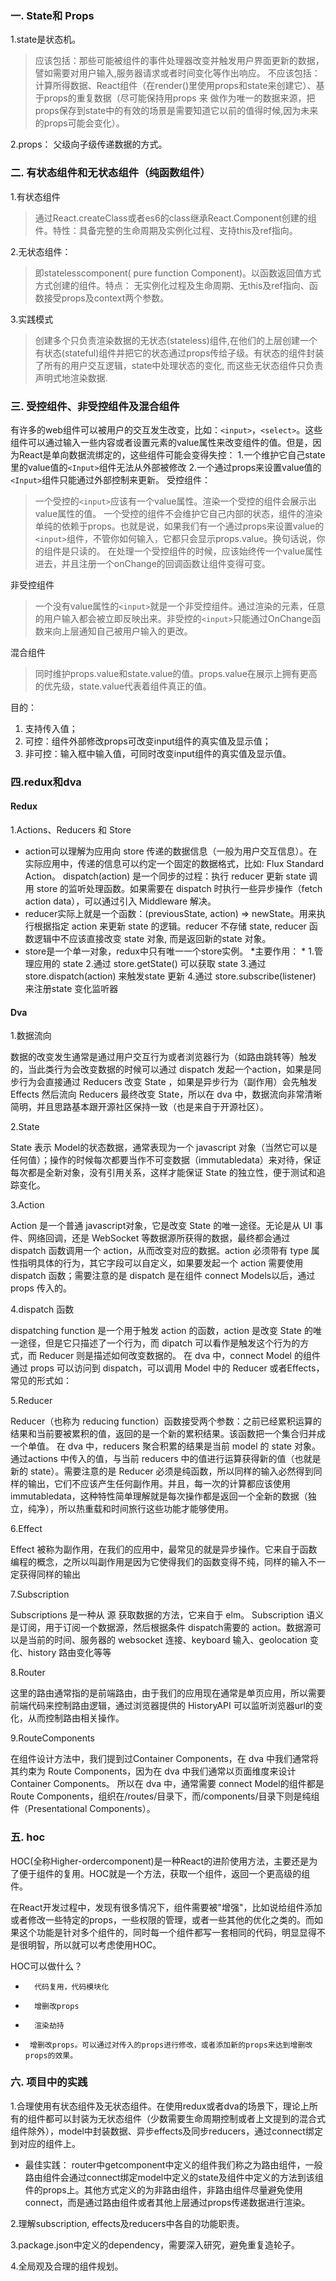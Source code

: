 ### 一.  State和 Props
1.state是状态机。

>  应该包括：那些可能被组件的事件处理器改变并触发用户界面更新的数据，譬如需要对用户输入,服务器请求或者时间变化等作出响应。
>  不应该包括：计算所得数据、React组件（在render()里使用props和state来创建它）、基于props的重复数据（尽可能保持用props  来 做作为唯一的数据来源，把props保存到state中的有效的场景是需要知道它以前的值得时候,因为未来的props可能会变化）。

2.props： 父级向子级传递数据的方式。
### 二.  有状态组件和无状态组件（纯函数组件）
1.有状态组件
> 通过React.createClass或者es6的class继承React.Component创建的组件。特性：具备完整的生命周期及实例化过程、支持this及ref指向。

2.无状态组件：
> 即statelesscomponent( pure function Component)。以函数返回值方式方式创建的组件。特点： 无实例化过程及生命周期、无this及ref指向、函数接受props及context两个参数。

3.实践模式
> 创建多个只负责渲染数据的无状态(stateless)组件,在他们的上层创建一个有状态(stateful)组件并把它的状态通过props传给子级。有状态的组件封装了所有的用户交互逻辑，state中处理状态的变化, 而这些无状态组件只负责声明式地渲染数据.

### 三.  受控组件、非受控组件及混合组件
有许多的web组件可以被用户的交互发生改变，比如：`<input>`，`<select>`。这些组件可以通过输入一些内容或者设置元素的value属性来改变组件的值。但是，因为React是单向数据流绑定的，这些组件可能会变得失控：
      1.一个维护它自己state里的value值的`<Input>`组件无法从外部被修改
      2.一个通过props来设置value值的`<Input>`组件只能通过外部控制来更新。
 受控组件：
> 一个受控的`<input>`应该有一个value属性。渲染一个受控的组件会展示出value属性的值。
>       一个受控的组件不会维护它自己内部的状态，组件的渲染单纯的依赖于props。也就是说，如果我们有一个通过props来设置value的`<input>`组件，不管你如何输入，它都只会显示props.value。换句话说，你的组件是只读的。
>       在处理一个受控组件的时候，应该始终传一个value属性进去，并且注册一个onChange的回调函数让组件变得可变。

非受控组件
>一个没有value属性的`<input>`就是一个非受控组件。通过渲染的元素，任意的用户输入都会被立即反映出来。非受控的`<input>`只能通过OnChange函数来向上层通知自己被用户输入的更改。

混合组件
>同时维护props.value和state.value的值。props.value在展示上拥有更高的优先级，state.value代表着组件真正的值。

目的：
1. 支持传入值；
1. 可控：组件外部修改props可改变input组件的真实值及显示值；
1. 非可控：输入框中输入值，可同时改变input组件的真实值及显示值。

### 四.redux和dva
####  Redux
1.Actions、Reducers 和 Store
- action可以理解为应用向 store 传递的数据信息（一般为用户交互信息）。在实际应用中，传递的信息可以约定一个固定的数据格式，比如: Flux Standard Action。 dispatch(action) 是一个同步的过程：执行 reducer 更新 state 调用 store 的监听处理函数。如果需要在 dispatch 时执行一些异步操作（fetch action data），可以通过引入 Middleware 解决。
- reducer实际上就是一个函数：(previousState, action) => newState。用来执行根据指定 action 来更新 state 的逻辑。reducer 不存储 state, reducer 函数逻辑中不应该直接改变 state 对象, 而是返回新的state 对象。
- store是一个单一对象，redux中只有唯一一个store实例。
*主要作用： *
1.管理应用的 state
2.通过 store.getState() 可以获取 state
3.通过 store.dispatch(action) 来触发state 更新
4.通过 store.subscribe(listener) 来注册state 变化监听器

#### Dva
1.数据流向

数据的改变发生通常是通过用户交互行为或者浏览器行为（如路由跳转等）触发的，当此类行为会改变数据的时候可以通过 dispatch 发起一个action，如果是同步行为会直接通过 Reducers 改变 State ，如果是异步行为（副作用）会先触发 Effects 然后流向 Reducers 最终改变 State，所以在 dva 中，数据流向非常清晰简明，并且思路基本跟开源社区保持一致（也是来自于开源社区）。

2.State

State 表示 Model的状态数据，通常表现为一个 javascript 对象（当然它可以是任何值）；操作的时候每次都要当作不可变数据（immutabledata）来对待，保证每次都是全新对象，没有引用关系，这样才能保证 State 的独立性，便于测试和追踪变化。

3.Action

Action 是一个普通 javascript对象，它是改变 State 的唯一途径。无论是从 UI 事件、网络回调，还是 WebSocket 等数据源所获得的数据，最终都会通过 dispatch 函数调用一个 action，从而改变对应的数据。action 必须带有 type 属性指明具体的行为，其它字段可以自定义，如果要发起一个 action 需要使用 dispatch 函数；需要注意的是 dispatch 是在组件 connect Models以后，通过 props 传入的。

4.dispatch 函数

dispatching function 是一个用于触发 action 的函数，action 是改变 State 的唯一途径，但是它只描述了一个行为，而 dipatch 可以看作是触发这个行为的方式，而 Reducer 则是描述如何改变数据的。
在 dva 中，connect Model 的组件通过 props 可以访问到 dispatch，可以调用 Model 中的 Reducer 或者Effects，常见的形式如：

5.Reducer

Reducer（也称为 reducing function）函数接受两个参数：之前已经累积运算的结果和当前要被累积的值，返回的是一个新的累积结果。该函数把一个集合归并成一个单值。
在 dva 中，reducers 聚合积累的结果是当前 model 的 state 对象。通过actions 中传入的值，与当前 reducers 中的值进行运算获得新的值（也就是新的 state）。需要注意的是 Reducer 必须是纯函数，所以同样的输入必然得到同样的输出，它们不应该产生任何副作用。并且，每一次的计算都应该使用immutabledata，这种特性简单理解就是每次操作都是返回一个全新的数据（独立，纯净），所以热重载和时间旅行这些功能才能够使用。

6.Effect

Effect 被称为副作用，在我们的应用中，最常见的就是异步操作。它来自于函数编程的概念，之所以叫副作用是因为它使得我们的函数变得不纯，同样的输入不一定获得同样的输出

7.Subscription

Subscriptions 是一种从 源 获取数据的方法，它来自于 elm。
Subscription 语义是订阅，用于订阅一个数据源，然后根据条件 dispatch需要的 action。数据源可以是当前的时间、服务器的 websocket 连接、keyboard 输入、geolocation 变化、history 路由变化等等

8.Router

这里的路由通常指的是前端路由，由于我们的应用现在通常是单页应用，所以需要前端代码来控制路由逻辑，通过浏览器提供的 HistoryAPI 可以监听浏览器url的变化，从而控制路由相关操作。

9.RouteComponents

在组件设计方法中，我们提到过Container Components，在 dva 中我们通常将其约束为 Route Components，因为在 dva 中我们通常以页面维度来设计 Container Components。
所以在 dva 中，通常需要 connect Model的组件都是 Route Components，组织在/routes/目录下，而/components/目录下则是纯组件（Presentational Components）。

### 五.  hoc
HOC(全称Higher-ordercomponent)是一种React的进阶使用方法，主要还是为了便于组件的复用。HOC就是一个方法，获取一个组件，返回一个更高级的组件。

在React开发过程中，发现有很多情况下，组件需要被"增强"，比如说给组件添加或者修改一些特定的props，一些权限的管理，或者一些其他的优化之类的。而如果这个功能是针对多个组件的，同时每一个组件都写一套相同的代码，明显显得不是很明智，所以就可以考虑使用HOC。

HOC可以做什么？
-       代码复用，代码模块化
-       增删改props
-       渲染劫持
-      增删改props。可以通过对传入的props进行修改，或者添加新的props来达到增删改props的效果。

### 六. 项目中的实践

1.合理使用有状态组件及无状态组件。在使用redux或者dva的场景下，理论上所有的组件都可以封装为无状态组件（少数需要生命周期控制或者上文提到的混合式组件除外），model中封装数据、异步effects及同步reducers，通过connect绑定到对应的组件上。
*  最佳实践： router中getcomponent中定义的组件我们称之为路由组件，一般路由组件会通过connect绑定model中定义的state及组件中定义的方法到该组件的props上。其他方式定义的为非路由组件，非路由组件尽量避免使用connect，而是通过路由组件或者其他上层通过props传递数据进行渲染。

2.理解subscription, effects及reducers中各自的功能职责。

3.package.json中定义的dependency，需要深入研究，避免重复造轮子。

4.全局观及合理的组件规划。